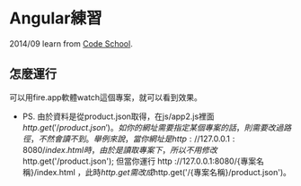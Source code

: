 # Angular練習
  2014/09 learn from [Code School](https://www.codeschool.com/courses/shaping-up-with-angular-js).
  
## 怎麼運行
   可以用fire.app軟體watch這個專案，就可以看到效果。
   * PS. 由於資料是從product.json取得，在js/app2.js裡面$http.get('/product.json')。如你的網址需要指定某個專案的話，則需要改過路徑，不然會讀不到。
    舉例來說，當你網址是 http ://127.0.0.1:8080/index.html 時，由於是讀取專案下，所以不用修改$http.get('/product.json'); 但當你運行 http ://127.0.0.1:8080/{專案名稱}/index.html ，此時$http.get需改成$http.get('/{專案名稱}/product.json')。
    
